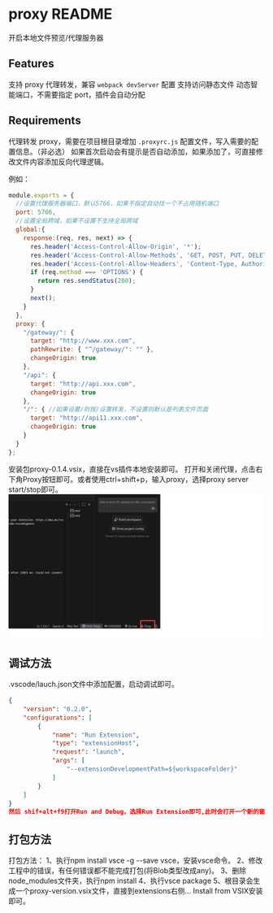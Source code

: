 # proxy README

开启本地文件预览/代理服务器

## Features

支持 proxy 代理转发，兼容 `webpack devServer` 配置
支持访问静态文件
动态智能端口，不需要指定 port，插件会自动分配

## Requirements

代理转发 proxy，需要在项目根目录增加 `.proxyrc.js` 配置文件，写入需要的配置信息。（非必选）
如果首次启动会有提示是否自动添加，如果添加了，可直接修改文件内容添加反向代理逻辑。

例如：

```javascript
module.exports = {
  //设置代理服务器端口，默认5766，如果不指定自动找一个不占用随机端口
  port: 5766,
  //设置全局跨域，如果不设置不支持全局跨域
  global:{
    response:(req, res, next) => {
      res.header('Access-Control-Allow-Origin', '*');
      res.header('Access-Control-Allow-Methods', 'GET, POST, PUT, DELETE, OPTIONS');
      res.header('Access-Control-Allow-Headers', 'Content-Type, Authorization, X-Requested-With');
      if (req.method === 'OPTIONS') {
        return res.sendStatus(200);
      }
      next();
    }
  },
  proxy: {
    "/gateway/": {
      target: "http://www.xxx.com",
      pathRewrite: { "^/gateway/": "" },
      changeOrigin: true
    },
    "/api": {
      target: "http://api.xxx.com",
      changeOrigin: true
    },
    "/": { //如果设置/则按/设置转发，不设置则默认是列表文件页面
      target: "http://api11.xxx.com",
      changeOrigin: true
    }
  }
};
```
安装包proxy-0.1.4.vsix，直接在vs插件本地安装即可。
打开和关闭代理，点击右下角Proxy按钮即可。或者使用ctrl+shift+p，输入proxy，选择proxy server start/stop即可。
![alt text](1.png)

## 调试方法
.vscode/lauch.json文件中添加配置，启动调试即可。
```json
{
	"version": "0.2.0",
	"configurations": [
		{
			"name": "Run Extension",
			"type": "extensionHost",
			"request": "launch",
			"args": [
				"--extensionDevelopmentPath=${workspaceFolder}"
			]
		}
	]
}
然后 shif+alt+f9打开Run and Debug，选择Run Extension即可,此时会打开一个新的窗口，可以下断点调试了。

```

## 打包方法
打包方法：
1、执行npm install vsce -g --save vsce，安装vsce命令。
2、修改工程中的错误，有任何错误都不能完成打包(将Blob类型改成any)。
3、删除node_modules文件夹，执行npm install
4、执行vsce package
5、根目录会生成一个proxy-version.vsix文件，直接到extensions右侧... Install from VSIX安装即可。